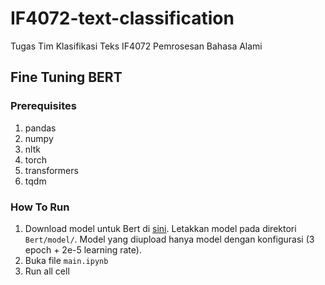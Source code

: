 # IF4072-text-classification
Tugas Tim Klasifikasi Teks IF4072 Pemrosesan Bahasa Alami

## Fine Tuning BERT
### Prerequisites
1. pandas
2. numpy
3. nltk
4. torch
5. transformers
6. tqdm

### How To Run
1. Download model untuk Bert di [sini](https://drive.google.com/file/d/1-3W041UXE9ZXCFHJ-OJlZwsBbkTxwSvJ/view?usp=sharing). Letakkan model pada direktori `Bert/model/`. Model yang diupload hanya model dengan konfigurasi (3 epoch + 2e-5 learning rate).
2. Buka file `main.ipynb`
3. Run all cell
